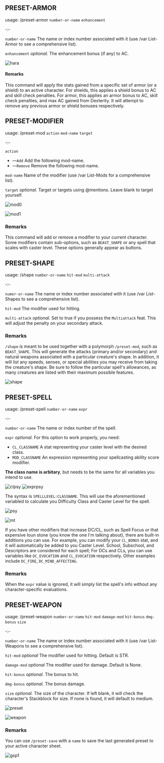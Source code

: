 ## **PRESET-ARMOR**

usage: /preset-armor `number-or-name` `enhancement`

-:-

`number-or-name` The name or index number associated with it (use /var List-Armor to see a comprehensive list).

`enhancement` *optional.* The enhancement bonus (if any) to AC.

![hara](https://user-images.githubusercontent.com/10622391/192118521-60e4c411-a50b-49dd-8793-9ffb6e9bf74d.jpg)

#### Remarks
This command will apply the stats gained from a specific set of armor (or a shield) to an active character. For shields, this applies a shield bonus to AC and skill check penalties. For armor, this applies an armor bonus to AC, skill check penalties, and max AC gained from Dexterity. It will attempt to remove any previous armor or shield bonuses respectively.


## **PRESET-MODIFIER**

usage: /preset-mod `action` `mod-name` `target`

-:-

`action`

 - —`Add` Add the following mod-name.
 - —`Remove` Remove the following mod-name.

`mod-name` Name of the modifier (use /var List-Mods for a comprehensive list).

`target` *optional.* Target or targets using @mentions. Leave blank to target yourself.

![mod0](https://user-images.githubusercontent.com/10622391/192043634-72ca55d6-5a9d-4936-8356-7eedff008113.jpg)

![mod1](https://user-images.githubusercontent.com/10622391/192043649-46aa7dcc-0f48-4c53-b1a5-5d4198febdc4.jpg)


### Remarks
This command will add or remove a modifier to your current character. Some modifiers contain sub-options, such as `BEAST_SHAPE` or any spell that scales with caster level. These options generally appear as buttons.



## **PRESET-SHAPE**

usage: /shape `number-or-name` `hit-mod` `multi-attack`

-:-

`numer-or-name` The name or index number associated with it (use /var List-Shapes to see a comprehensive list).
 
`hit-mod` The modifier used for hitting.

`multi-attack` *optional.* Set to true if you possess the `Multiattack` feat. This will adjust the penalty on your secondary attack.
 
### Remarks
`/shape` is meant to be used together with a polymorph `/preset-mod`, such as `BEAST_SHAPE`. This will generate the attacks (primary and/or secondary) and natural weapons associated with a particular creature's shape. In addition, it will list any speeds, senses, or special abilities you may receive from taking the creature's shape. Be sure to follow the particular spell's allowances, as many creatures are listed with their maximum possible features.

![shape](https://user-images.githubusercontent.com/10622391/192065898-00161ce4-7775-4b49-b7bf-34c11d8631d3.jpg)


## **PRESET-SPELL**

usage: /preset-spell `number-or-name` `expr`

-:-

`number-or-name` The name or index number of the spell.

`expr` *optional.*  For this option to work properly, you need: 
 - `CL_CLASSNAME` A stat representing your caster level with the desired class.
 - `MOD_CLASSNAME` An expression representing your spellcasting ability score modifier.

**The class name is arbitary**, but needs to be the same for all variables you intend to use.

![clpsy](https://user-images.githubusercontent.com/10622391/193384381-c62a8e75-21e6-4557-b5ec-495258ff8060.jpg)
![exprpsy](https://user-images.githubusercontent.com/10622391/193384422-1a2db1f8-2dc6-493d-83b8-2de25c8c8f86.jpg)

The syntax is `SPELLLEVEL:CLASSNAME`. This will use the aforementioned variabled to calculate you Difficulty Class and Caster Level for the spell.
 
![psy](https://user-images.githubusercontent.com/10622391/193386057-bf25a232-12b3-4eed-a4cb-754ec334422e.jpg)

![mt](https://user-images.githubusercontent.com/10622391/193384050-16149f05-4a81-4bc4-8992-1a82da112e45.jpg)

If you have other modifiers that increase DC/CL, such as Spell Focus or that expensive Ioun stone (you know the one I'm talking about), there are built-in additions you can use. For example, you can modify your `CL_BONUS` stat, and it will automatically be added to you Caster Level. School, Subschool, and Descriptors are considered for each spell; For DCs and CLs, you can use variables like `DC_EVOCATION` and `CL_EVOCATION` respectively. Other examples include `DC_FIRE`, `DC_MIND_AFFECTING`.

### Remarks
When the `expr` value is ignored, it will simply list the spell's info without any character-specific evaluations.


## **PRESET-WEAPON**

usage: /preset-weapon `number-or-name` `hit-mod` `damage-mod` `hit-bonus` `dmg-bonus` `size`

-:-

`number-or-name` The name or index number associated with it (use /var List-Weapons to see a comprehensive list).

`hit-mod` *optional* The modifier used for hitting. Default is STR.

`damage-mod` *optional* The modifier used for damage. Default is None.

`hit-bonus` *optional.* The bonus to hit.

`dmg-bonus` *optional.* The bonus damage.

`size` *optional.* The size of the character. If left blank, it will check the character's Stackblock for size. If none is found, it will default to medium.


![preset](https://user-images.githubusercontent.com/10622391/192030455-2149b615-ea3f-4663-b55d-5d8a56846b8f.jpg)

![weapon](https://user-images.githubusercontent.com/10622391/192163817-021abd3f-c883-40d6-a021-751cd17c653e.jpg)


### Remarks
You can use `/preset-save` with a `name` to save the last generated preset to your active character sheet.

![gsp1](https://user-images.githubusercontent.com/10622391/193103489-75e9736b-2517-4b50-8d4e-1587e9daaa77.jpg)


